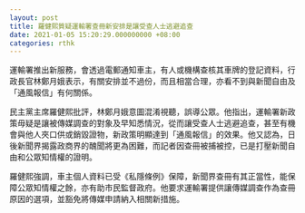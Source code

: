 ```yaml
---
layout: post
title: 羅健熙質疑運輸署查冊新安排是讓受查人士逃避追查
date: 2021-01-05 15:20:29.000000000 +08:00
categories: rthk
---
```


運輸署推出新服務，會透過電郵通知車主，有人或機構查核其車牌的登記資料，行政長官林鄭月娥表示，有關安排並不過份，而且相當合理，亦看不到與新聞自由及「通風報信」有何關係。

民主黨主席羅健熙批評，林鄭月娥意圖混淆視聽，誤導公眾。他指出，運輸署新政策毋疑是讓被傳媒調查的對象及早知悉情況，從而讓受查人士逃避追查，甚至有機會與他人夾口供或銷毀證物，新政策明顯達到「通風報信」的效果。他又認為，日後新聞界揭露政商界的醜聞將更為困難，而記者因查冊被捕被控，已是打壓新聞自由和公眾知情權的證明。

羅健熙強調，車主個人資料已受《私隱條例》保障，新聞界查冊有其正當性，能保障公眾知情權之餘，亦有助市民監督政府。他要求運輸署提供讓傳媒調查作為查冊原因的選項，並豁免將傳媒申請納入相關新措施。
